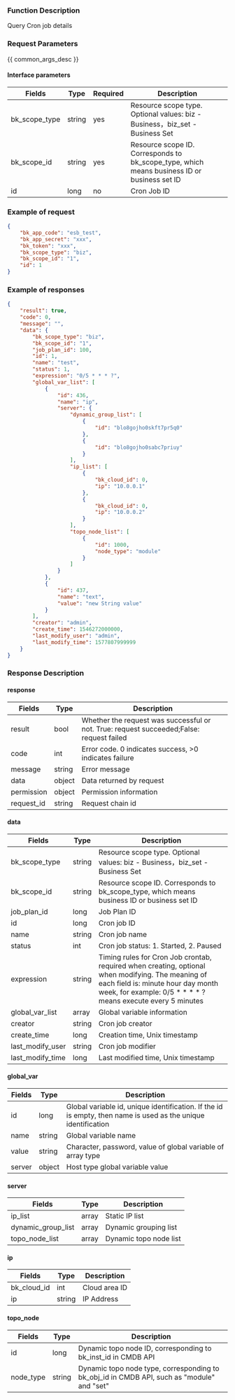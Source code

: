 ### Function Description

Query Cron job details

### Request Parameters

{{ common_args_desc }}

#### Interface parameters

| Fields             |  Type   | Required | Description |
|------------------------|------------|--------|------------|
| bk_scope_type | string | yes  | Resource scope type. Optional values: biz - Business，biz_set - Business Set |
| bk_scope_id | string | yes | Resource scope ID. Corresponds to bk_scope_type, which means business ID or business set ID |
| id                     |   long      |  no   | Cron Job ID |

### Example of request

```json
{
    "bk_app_code": "esb_test",
    "bk_app_secret": "xxx",
    "bk_token": "xxx",
    "bk_scope_type": "biz",
    "bk_scope_id": "1",
    "id": 1
}
```

### Example of responses

```json
{
    "result": true,
    "code": 0,
    "message": "",
    "data": {
        "bk_scope_type": "biz",
        "bk_scope_id": "1",
        "job_plan_id": 100,
        "id": 1,
        "name": "test",
        "status": 1,
        "expression": "0/5 * * * ?",
        "global_var_list": [
            {
                "id": 436,
                "name": "ip",
                "server": {
                    "dynamic_group_list": [
                        {
                            "id": "blo8gojho0skft7pr5q0"
                        },
                        {
                            "id": "blo8gojho0sabc7priuy"
                        }
                    ],
                    "ip_list": [
                        {
                            "bk_cloud_id": 0,
                            "ip": "10.0.0.1"
                        },
                        {
                            "bk_cloud_id": 0,
                            "ip": "10.0.0.2"
                        }
                    ],
                    "topo_node_list": [
                        {
                            "id": 1000,
                            "node_type": "module"
                        }
                    ]
                }
            },
            {
                "id": 437,
                "name": "text",
                "value": "new String value"
            }
        ],
        "creator": "admin",
        "create_time": 1546272000000,
        "last_modify_user": "admin",
        "last_modify_time": 1577807999999
    }
}
```

### Response Description

#### response
| Fields | Type  | Description |
|-----------|-----------|-----------|
| result       |  bool   | Whether the request was successful or not. True: request succeeded;False: request failed|
| code         |  int    | Error code. 0 indicates success, >0 indicates failure|
| message      |  string |Error message|
| data         |  object |Data returned by request|
| permission   |  object |Permission information|
| request_id   |  string |Request chain id|

#### data
| Fields       | Type  | Description |
|------------------|-----------|-----------|
| bk_scope_type | string |Resource scope type. Optional values: biz - Business，biz_set - Business Set |
| bk_scope_id   | string | Resource scope ID. Corresponds to bk_scope_type, which means business ID or business set ID |
| job_plan_id      |  long      | Job Plan ID |
| id               |  long      | Cron job ID |
| name             |  string    | Cron job name |
| status           |  int       | Cron job status: 1. Started, 2. Paused |
| expression       |  string    | Timing rules for Cron Job crontab, required when creating, optional when modifying. The meaning of each field is: minute hour day month week, for example: 0/5 * * * * ? means execute every 5 minutes |
| global_var_list |  array     | Global variable information|
| creator          |  string    | Cron job creator|
| create_time      |  long      | Creation time, Unix timestamp|
| last_modify_user | string    | Cron job modifier|
| last_modify_time | long      | Last modified time, Unix timestamp|

#### global_var

| Fields |  Type | Description |
|-----------|-----------|------------|
| id        |   long     | Global variable id, unique identification. If the id is empty, then name is used as the unique identification|
| name      |   string   | Global variable name|
| value     |   string   | Character, password, value of global variable of array type|
| server    |   object   | Host type global variable value|

#### server
| Fields             | Type | Description |
|-----------------------|-------|------------|
| ip_list               |  array |Static IP list|
| dynamic_group_list | array |Dynamic grouping list|
| topo_node_list        |  array |Dynamic topo node list|

#### ip

| Fields   | Type | Description |
|-------------|---------|---------|
| bk_cloud_id |  int    | Cloud area ID |
| ip          |  string | IP Address |

#### topo_node
| Fields        |  Type  | Description |
|------------------|--------|------------|
| id               |  long   | Dynamic topo node ID, corresponding to bk_inst_id in CMDB API|
| node_type        |  string |Dynamic topo node type, corresponding to bk_obj_id in CMDB API, such as "module" and "set"|
